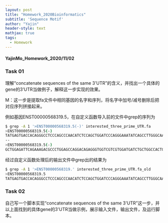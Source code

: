 ```yaml
---
layout: post
title: "Homework_2020Bioinformatics"
subtitle: 'Sequence Motif'
author: "Yajin"
header-style: text
mathjax: true
tags:
  - Homework
---
```


#### YajinMo_Homework_2020/11/02

### Task 01

理解“concatenate sequences of the same 3'UTR”的含义，并找出一个具体的gene的3’UTR当做例子，解释这一步实现的效果。

M：这一步是提取fa文件中相同基因的名字和序列，将名字中加号/减号删除后把对应序列拼接起来。

例如基因ENST00000568319.5，在自定义函数导入前的文件中grep的序列为

```bash
$ grep -A 1 '>ENST00000568319.5(-)' interested_three_prime_UTR.fa
>ENST00000568319.5(-)
TATGAGTGACCACAGGGCCTCCCAGCCCAACATCTCCAGCTGGATCCCAGGGAAATATCAGCCTTGGGCAACTGCAGTGACCAGGGGCACCGGCTGCCCACAGGGAACACATTCCTTTGCTGGGGTTCAGCGCCTCTCCTGGGGCTGGAAGTGCCAAAGCCTGGGGCAAAGCTGTGTTTCAGCCACACTGAACCCAATTACACACAGCGGGAGAACGCAGTAAACAGCTTTCCCACAA
--
>ENST00000568319.5(-)
GCTGGAGATTCAGAAAGACGCCCTGGAGCCAGGACAGAGGGTGGTCGTCGTGGATGATCTGCTGGCCACTGGTG
```

经过自定义函数处理后的输出文件中grep出的结果为

```bash
$ grep -A 1 '>ENST00000568319.' interested_three_prime_UTR.fa_old
>ENST00000568319.5
TATGAGTGACCACAGGGCCTCCCAGCCCAACATCTCCAGCTGGATCCCAGGGAAATATCAGCCTTGGGCAACTGCAGTGACCAGGGGCACCGGCTGCCCACAGGGAACACATTCCTTTGCTGGGGTTCAGCGCCTCTCCTGGGGCTGGAAGTGCCAAAGCCTGGGGCAAAGCTGTGTTTCAGCCACACTGAACCCAATTACACACAGCGGGAGAACGCAGTAAACAGCTTTCCCACAAGCTGGAGATTCAGAAAGACGCCCTGGAGCCAGGACAGAGGGTGGTCGTCGTGGATGATCTGCTGGCCACTGGTG
```

### Task 02

自己写一个脚本实现“concatenate sequences of the same 3'UTR”这一步，并以上面找到的具体gene的3'UTR当做示例，展示输入文件，输出文件，及运行脚本。

